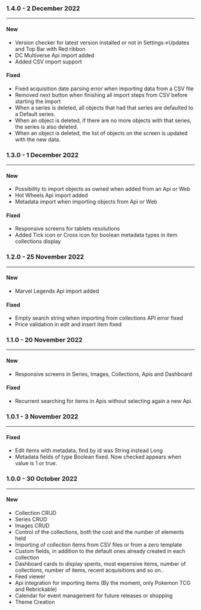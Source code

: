 ### 1.4.0 - 2 December 2022 
***

#### New
 * Version checker for latest version installed or not in Settings->Updates and Top Bar with Red ribbon
 * DC Multiverse Api import added
 * Added CSV import support

#### Fixed
 * Fixed acquisition date parsing error when importing data from a CSV file
 * Removed next button when finishing all import steps from CSV before starting the import
 * When a series is deleted, all objects that had that series are defaulted to a Default series.
 * When an object is deleted, if there are no more objects with that series, the series is also deleted.
 * When an object is deleted, the list of objects on the screen is updated with the new data.

### 1.3.0 - 1 December 2022 
***

#### New
 * Possibility to import objects as owned when added from an Api or Web
 * Hot Wheels Api import added
 * Metadata import when importing objects from Api or Web

#### Fixed
 * Responsive screens for tablets resolutions
 * Added Tick icon or Cross icon for boolean metadata types in item collections display

### 1.2.0 - 25 November 2022 
***

#### New
 * Marvel Legends Api import added

#### Fixed
 * Empty search string when importing from collections API error fixed
 * Price validation in edit and insert item fixed


### 1.1.0 - 20 November 2022 
***

#### New
 * Responsive screens in Series, Images, Collections, Apis and Dashboard

#### Fixed
 * Recurrent searching for items in Apis without selecting again a new Api.
 

### 1.0.1 - 3 November 2022 
***

#### Fixed
 * Edit items with metadata, find by id was String instead Long
 * Metadata fields of type Boolean fixed. Now checked appears when value is 1 or true.



### 1.0.0 - 30 October 2022 
***

#### New
 * Collection CRUD
 * Series CRUD
 * Images CRUD
 * Control of the collections, both the cost and the number of elements held
 * Importing of collection items from CSV files or from a zero template
 * Custom fields, in addition to the default ones already created in each collection
 * Dashboard cards to display spents, most expensive items, number of collections, number of items, recent acquisitions and so on..
 * Feed viewer
 * Api integration for importing items (By the moment, only Pokemon TCG and Rebrickable)
 * Calendar for event management for future releases or shopping
 * Theme Creation